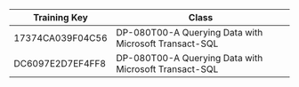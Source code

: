 | Training Key     | Class                                                 |
| ---------------- | ----------------------------------------------------- |
| 17374CA039F04C56 | DP-080T00-A Querying Data with Microsoft Transact-SQL |
| DC6097E2D7EF4FF8 | DP-080T00-A Querying Data with Microsoft Transact-SQL |
